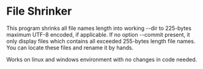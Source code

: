# File Shrinker
This program shrinks all file names length into working --dir
to 225-bytes maximum UTF-8 encoded, if applicable.
If no option --commit present, it only display files
which contains all exceeded 255-bytes length file names.
You can locate these files and rename it by hands.

Works on linux and windows environment with no changes in code needed.
